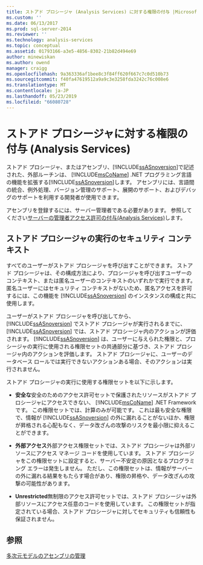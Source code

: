 ```yaml
---
title: ストアド プロシージャ (Analysis Services) に対する権限の付与 |Microsoft Docs
ms.custom: ''
ms.date: 06/13/2017
ms.prod: sql-server-2014
ms.reviewer: ''
ms.technology: analysis-services
ms.topic: conceptual
ms.assetid: 01793166-a3e5-4856-8302-21b82d494e69
author: minewiskan
ms.author: owend
manager: craigg
ms.openlocfilehash: 9a363336af1bee8c3f84ff620f667c7c0d510b73
ms.sourcegitcommit: f40fa47619512a9a9c3e3258fda3242c76c008e6
ms.translationtype: MT
ms.contentlocale: ja-JP
ms.lasthandoff: 05/23/2019
ms.locfileid: "66080728"
---
```

# <a name="grant-permissions-on-stored-procedures-analysis-services"></a>ストアド プロシージャに対する権限の付与 (Analysis Services)
  ストアド プロシージャ、またはアセンブリ、[!INCLUDE[ssASnoversion](../includes/ssasnoversion-md.md)]で記述された、外部ルーチンは、 [!INCLUDE[msCoName](../includes/msconame-md.md)] .NET プログラミング言語の機能を拡張する[!INCLUDE[ssASnoversion](../includes/ssasnoversion-md.md)]します。 アセンブリには、言語間の統合、例外処理、バージョン管理のサポート、展開のサポート、およびデバッグのサポートを利用する開発者が使用できます。  
  
 アセンブリを登録するには、サーバー管理者である必要があります。 参照してください[サーバーの管理者アクセス許可の付与&#40;Analysis Services&#41;](instances/grant-server-admin-rights-to-an-analysis-services-instance.md)します。  
  
## <a name="security-context-for-stored-procedure-execution"></a>ストアド プロシージャの実行のセキュリティ コンテキスト  
 すべてのユーザーがストアド プロシージャを呼び出すことができます。 ストアド プロシージャは、その構成方法により、プロシージャを呼び出すユーザーのコンテキスト、または匿名ユーザーのコンテキストのいずれかで実行できます。 匿名ユーザーにはセキュリティ コンテキストがないため、匿名アクセスを許可するには、この機能を [!INCLUDE[ssASnoversion](../includes/ssasnoversion-md.md)] のインスタンスの構成と共に使用します。  
  
 ユーザーがストアド プロシージャを呼び出してから、[!INCLUDE[ssASnoversion](../includes/ssasnoversion-md.md)] でストアド プロシージャが実行されるまでに、[!INCLUDE[ssASnoversion](../includes/ssasnoversion-md.md)] では、ストアド プロシージャ内のアクションが評価されます。 [!INCLUDE[ssASnoversion](../includes/ssasnoversion-md.md)] は、ユーザーに与えられた権限と、プロシージャの実行に使用される権限セットの共通部分に基づき、ストアド プロシージャ内のアクションを評価します。 ストアド プロシージャに、ユーザーのデータベース ロールでは実行できないアクションある場合、そのアクションは実行されません。  
  
 ストアド プロシージャの実行に使用する権限セットを以下に示します。  
  
-   **安全な**安全のためのアクセス許可セットで保護されたリソースがストアド プロシージャにアクセスできない、 [!INCLUDE[msCoName](../includes/msconame-md.md)] .NET Framework です。 この権限セットでは、計算のみが可能です。 これは最も安全な権限で、情報が [!INCLUDE[ssASnoversion](../includes/ssasnoversion-md.md)] の外に漏れることがないほか、権限が昇格される心配もなく、データ改ざんの攻撃のリスクを最小限に抑えることができます。  
  
-   **外部アクセス**外部アクセス権限セットでは、ストアド プロシージャは外部リソースにアクセス マネージ コードを使用しています。 ストアド プロシージャをこの権限セットに設定すると、サーバー不安定の原因となるプログラミング エラーは発生しません。 ただし、この権限セットは、情報がサーバーの外に漏れる結果をもたらす場合があり、権限の昇格や、データ改ざんの攻撃の可能性があります。  
  
-   **Unrestricted**無制限のアクセス許可セットでは、ストアド プロシージャは外部リソースにアクセス任意のコードを使用しています。 この権限セットが指定されている場合、ストアド プロシージャに対してセキュリティも信頼性も保証されません。  
  
## <a name="see-also"></a>参照  
 [多次元モデルのアセンブリの管理](multidimensional-models/multidimensional-model-assemblies-management.md)  
  
  
